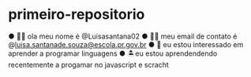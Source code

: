 # primeiro-repositorio
● 👍🏾 ola meu nome é @Luisasantana02 ● 👍🏾 meu email de contato é @luisa.santanade.souza@escola.pr.gov.br ● 👀 eu estou interessado em aprender a programar linguagens ● 🏝eu estou aprendendendo recentemente a progamar no javascript e scracht
